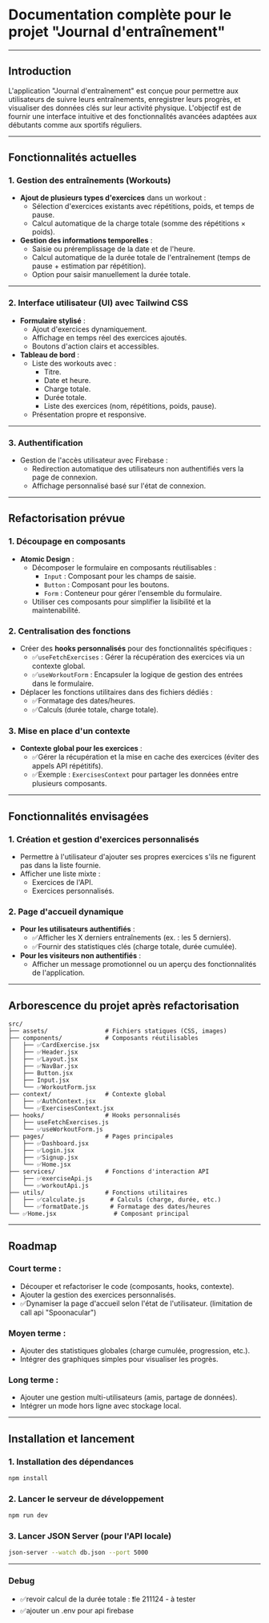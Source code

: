 # **Documentation complète pour le projet "Journal d'entraînement"**

---

## **Introduction**

L'application "Journal d'entraînement" est conçue pour permettre aux utilisateurs de suivre leurs entraînements, enregistrer leurs progrès, et visualiser des données clés sur leur activité physique. L'objectif est de fournir une interface intuitive et des fonctionnalités avancées adaptées aux débutants comme aux sportifs réguliers.

---

## **Fonctionnalités actuelles**

### **1. Gestion des entraînements (Workouts)**

- **Ajout de plusieurs types d'exercices** dans un workout :
  - Sélection d'exercices existants avec répétitions, poids, et temps de pause.
  - Calcul automatique de la charge totale (somme des répétitions × poids).
- **Gestion des informations temporelles** :
  - Saisie ou préremplissage de la date et de l'heure.
  - Calcul automatique de la durée totale de l'entraînement (temps de pause + estimation par répétition).
  - Option pour saisir manuellement la durée totale.

---

### **2. Interface utilisateur (UI) avec Tailwind CSS**

- **Formulaire stylisé** :
  - Ajout d'exercices dynamiquement.
  - Affichage en temps réel des exercices ajoutés.
  - Boutons d'action clairs et accessibles.
- **Tableau de bord** :
  - Liste des workouts avec :
    - Titre.
    - Date et heure.
    - Charge totale.
    - Durée totale.
    - Liste des exercices (nom, répétitions, poids, pause).
  - Présentation propre et responsive.

---

### **3. Authentification**

- Gestion de l'accès utilisateur avec Firebase :
  - Redirection automatique des utilisateurs non authentifiés vers la page de connexion.
  - Affichage personnalisé basé sur l'état de connexion.

---

## **Refactorisation prévue**

### **1. Découpage en composants**

- **Atomic Design** :
  - Décomposer le formulaire en composants réutilisables :
    - `Input` : Composant pour les champs de saisie.
    - `Button` : Composant pour les boutons.
    - `Form` : Conteneur pour gérer l'ensemble du formulaire.
  - Utiliser ces composants pour simplifier la lisibilité et la maintenabilité.

### **2. Centralisation des fonctions**

- Créer des **hooks personnalisés** pour des fonctionnalités spécifiques :
  - ✅`useFetchExercises` : Gérer la récupération des exercices via un contexte global.
  - ✅`useWorkoutForm` : Encapsuler la logique de gestion des entrées dans le formulaire.
- Déplacer les fonctions utilitaires dans des fichiers dédiés :
  - ✅Formatage des dates/heures.
  - ✅Calculs (durée totale, charge totale).

### **3. Mise en place d'un contexte**

- **Contexte global pour les exercices** :
  - ✅Gérer la récupération et la mise en cache des exercices (éviter des appels API répétitifs).
  - ✅Exemple : `ExercisesContext` pour partager les données entre plusieurs composants.

---

## **Fonctionnalités envisagées**

### **1. Création et gestion d'exercices personnalisés**

- Permettre à l'utilisateur d'ajouter ses propres exercices s'ils ne figurent pas dans la liste fournie.
- Afficher une liste mixte :
  - Exercices de l'API.
  - Exercices personnalisés.

### **2. Page d'accueil dynamique**

- **Pour les utilisateurs authentifiés** :
  - ✅Afficher les X derniers entraînements (ex. : les 5 derniers).
  - ✅Fournir des statistiques clés (charge totale, durée cumulée).
- **Pour les visiteurs non authentifiés** :
  - Afficher un message promotionnel ou un aperçu des fonctionnalités de l'application.

---

## **Arborescence du projet après refactorisation**

```
src/
├── assets/                # Fichiers statiques (CSS, images)
├── components/            # Composants réutilisables
│   ├── ✅CardExercise.jsx
│   ├── ✅Header.jsx
│   ├── ✅Layout.jsx
│   ├── ✅NavBar.jsx
│   ├── Button.jsx
│   ├── Input.jsx
│   └── ✅WorkoutForm.jsx
├── context/               # Contexte global
│   ├── ✅AuthContext.jsx
│   └── ✅ExercisesContext.jsx
├── hooks/                 # Hooks personnalisés
│   ├── useFetchExercises.js
│   └── ✅useWorkoutForm.js
├── pages/                 # Pages principales
│   ├── ✅Dashboard.jsx
│   ├── ✅Login.jsx
│   ├── ✅Signup.jsx
│   └── ✅Home.jsx
├── services/              # Fonctions d'interaction API
│   ├── ✅exerciseApi.js
│   └── ✅workoutApi.js
├── utils/                 # Fonctions utilitaires
│   ├── ✅calculate.js       # Calculs (charge, durée, etc.)
│   └── ✅formatDate.js      # Formatage des dates/heures
└── ✅Home.jsx                # Composant principal
```

---

## **Roadmap**

### **Court terme :**

- Découper et refactoriser le code (composants, hooks, contexte).
- Ajouter la gestion des exercices personnalisés.
- ✅Dynamiser la page d'accueil selon l'état de l'utilisateur. (limitation de call api "Spoonacular")

### **Moyen terme :**

- Ajouter des statistiques globales (charge cumulée, progression, etc.).
- Intégrer des graphiques simples pour visualiser les progrès.

### **Long terme :**

- Ajouter une gestion multi-utilisateurs (amis, partage de données).
- Intégrer un mode hors ligne avec stockage local.

---

## **Installation et lancement**

### **1. Installation des dépendances**

```bash
npm install
```

### **2. Lancer le serveur de développement**

```bash
npm run dev
```

### **3. Lancer JSON Server (pour l'API locale)**

```bash
json-server --watch db.json --port 5000
```

---

### Debug

- ✅revoir calcul de la durée totale : ❗le 211124 - à tester
- ✅ajouter un .env pour api firebase
